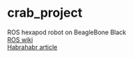 # crab_project
ROS hexapod robot on BeagleBone Black <br />
[ROS wiki](http://wiki.ros.org/Robots/HexapodRobot) <br />
[Habrahabr article](https://geektimes.ru/post/258622/) <br />